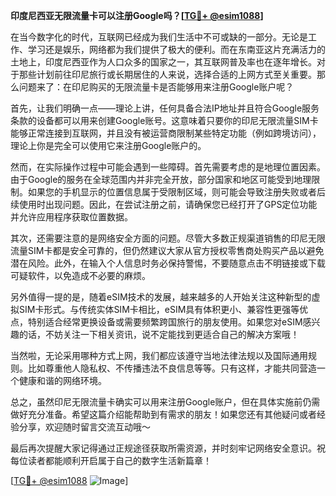 **印度尼西亚无限流量卡可以注册Google吗？[[TG💪+ @esim1088](https://t.me/s/esim1088)]**

在当今数字化的时代，互联网已经成为我们生活中不可或缺的一部分。无论是工作、学习还是娱乐，网络都为我们提供了极大的便利。而在东南亚这片充满活力的土地上，印度尼西亚作为人口众多的国家之一，其互联网普及率也在逐年增长。对于那些计划前往印尼旅行或长期居住的人来说，选择合适的上网方式至关重要。那么问题来了：在印尼购买的无限流量卡是否能够用来注册Google账户呢？

首先，让我们明确一点——理论上讲，任何具备合法IP地址并且符合Google服务条款的设备都可以用来创建Google账号。这意味着只要你的印尼无限流量SIM卡能够正常连接到互联网，并且没有被运营商限制某些特定功能（例如跨境访问），理论上你是完全可以使用它来注册Google账户的。

然而，在实际操作过程中可能会遇到一些障碍。首先需要考虑的是地理位置因素。由于Google的服务在全球范围内并非完全开放，部分国家和地区可能受到地理限制。如果您的手机显示的位置信息属于受限制区域，则可能会导致注册失败或者后续使用时出现问题。因此，在尝试注册之前，请确保您已经打开了GPS定位功能并允许应用程序获取位置数据。

其次，还需要注意的是网络安全方面的问题。尽管大多数正规渠道销售的印尼无限流量SIM卡都是安全可靠的，但仍然建议大家从官方授权零售商处购买产品以避免潜在风险。此外，在输入个人信息时务必保持警惕，不要随意点击不明链接或下载可疑软件，以免造成不必要的麻烦。

另外值得一提的是，随着eSIM技术的发展，越来越多的人开始关注这种新型的虚拟SIM卡形式。与传统实体SIM卡相比，eSIM具有体积更小、兼容性更强等优点，特别适合经常更换设备或需要频繁跨国旅行的朋友使用。如果您对eSIM感兴趣的话，不妨关注一下相关资讯，说不定能找到更适合自己的解决方案哦！

当然啦，无论采用哪种方式上网，我们都应该遵守当地法律法规以及国际通用规则。比如尊重他人隐私权、不传播违法不良信息等等。只有这样，才能共同营造一个健康和谐的网络环境。

总之，虽然印尼无限流量卡确实可以用来注册Google账户，但在具体实施前仍需做好充分准备。希望这篇介绍能帮助到有需求的朋友！如果您还有其他疑问或者经验分享，欢迎随时留言交流互动哦～

最后再次提醒大家记得通过正规途径获取所需资源，并时刻牢记网络安全意识。祝每位读者都能顺利开启属于自己的数字生活新篇章！

[[TG💪+ @esim1088](https://t.me/s/esim1088) ![Image](https://i.postimg.cc/4NQfJmqS/Snipaste-2025-05-13-00-14-12.png)]